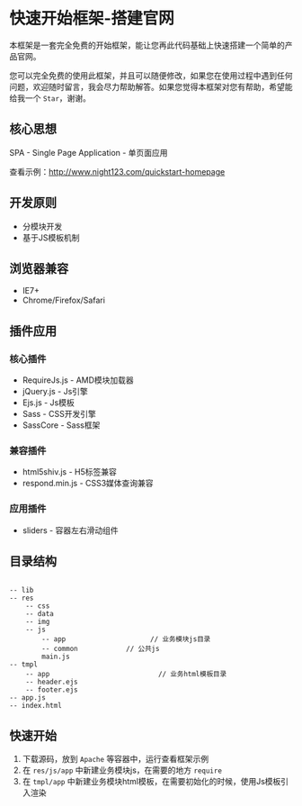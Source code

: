 # 快速开始框架-搭建官网

本框架是一套完全免费的开始框架，能让您再此代码基础上快速搭建一个简单的产品官网。

您可以完全免费的使用此框架，并且可以随便修改，如果您在使用过程中遇到任何问题，欢迎随时留言，我会尽力帮助解答。如果您觉得本框架对您有帮助，希望能给我一个 `Star`，谢谢。

## 核心思想

SPA - Single Page Application - 单页面应用

查看示例：http://www.night123.com/quickstart-homepage

## 开发原则

* 分模块开发
* 基于JS模板机制

## 浏览器兼容

* IE7+
* Chrome/Firefox/Safari

## 插件应用

###  核心插件

* RequireJs.js - AMD模块加载器
* jQuery.js - Js引擎
* Ejs.js - Js模板
* Sass  - CSS开发引擎
* SassCore - Sass框架

### 兼容插件

* html5shiv.js - H5标签兼容
* respond.min.js - CSS3媒体查询兼容

### 应用插件

* sliders - 容器左右滑动组件

## 目录结构

```

-- lib
-- res
	-- css
	-- data
	-- img
	-- js
		-- app                     // 业务模块js目录
		-- common            // 公共js
		main.js
-- tmpl
	-- app                           // 业务html模板目录
	-- header.ejs
	-- footer.ejs
-- app.js
-- index.html

```

## 快速开始

1. 下载源码，放到 `Apache` 等容器中，运行查看框架示例
2.  在 `res/js/app` 中新建业务模块js，在需要的地方 `require`
3.  在 `tmpl/app` 中新建业务模块html模板，在需要初始化的时候，使用Js模板引入渲染
